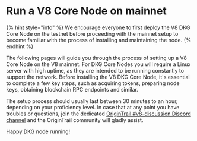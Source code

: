 # Run a V8 Core Node on mainnet

{% hint style="info" %}
We encourage everyone to first deploy the V8 DKG Core Node on the testnet before proceeding with the mainnet setup to become familiar with the process of installing and maintaining the node.
{% endhint %}

The following pages will guide you through the process of setting up a V8 Core Node on the V8 mainnet. For DKG Core Nodes you will require a Linux server with high uptime, as they are intended to be running constantly to support the network. Before installing the V8 DKG Core Node, it's essential to complete a few key steps, such as acquiring tokens, preparing node keys, obtaining blockchain RPC endpoints and similar.&#x20;

The setup process should usually last between 30 minutes to an hour, depending on your proficiency level. In case that at any point you have troubles or questions, join the dedicated [OriginTrail #v8-discussion Discord channel](https://discord.gg/JEqKe9dB) and the OriginTrail community will gladly assist.

Happy DKG node running!

